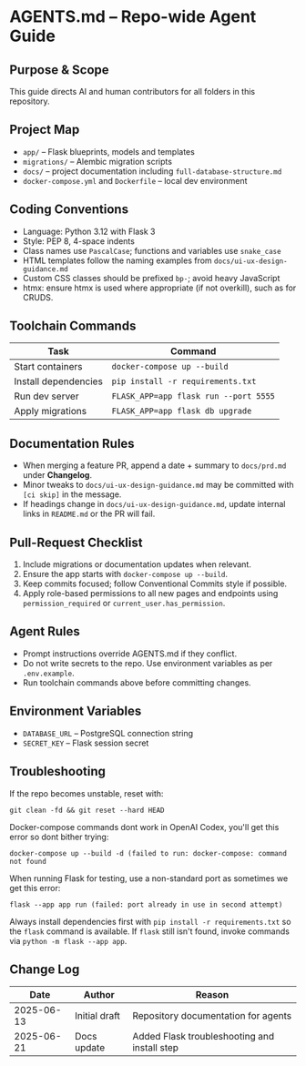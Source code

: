 # AGENTS.md – Repo-wide Agent Guide
## Purpose & Scope
This guide directs AI and human contributors for all folders in this repository.

## Project Map
- `app/` – Flask blueprints, models and templates
- `migrations/` – Alembic migration scripts
- `docs/` – project documentation including `full-database-structure.md`
- `docker-compose.yml` and `Dockerfile` – local dev environment

## Coding Conventions
- Language: Python 3.12 with Flask 3
- Style: PEP 8, 4-space indents
- Class names use `PascalCase`; functions and variables use `snake_case`
- HTML templates follow the naming examples from `docs/ui-ux-design-guidance.md`
- Custom CSS classes should be prefixed `bp-`; avoid heavy JavaScript
- htmx: ensure htmx is used where appropriate (if not overkill), such as for CRUDS.

## Toolchain Commands
| Task | Command |
|------|--------|
| Start containers | `docker-compose up --build` |
| Install dependencies | `pip install -r requirements.txt` |
| Run dev server | `FLASK_APP=app flask run --port 5555` |
| Apply migrations | `FLASK_APP=app flask db upgrade` |

## Documentation Rules
- When merging a feature PR, append a date + summary to `docs/prd.md` under **Changelog**.
- Minor tweaks to `docs/ui-ux-design-guidance.md` may be committed with `[ci skip]` in the message.
- If headings change in `docs/ui-ux-design-guidance.md`, update internal links in `README.md` or the PR will fail.

## Pull-Request Checklist
1. Include migrations or documentation updates when relevant.
2. Ensure the app starts with `docker-compose up --build`.
3. Keep commits focused; follow Conventional Commits style if possible.
4. Apply role-based permissions to all new pages and endpoints using
   `permission_required` or `current_user.has_permission`.

## Agent Rules
- Prompt instructions override AGENTS.md if they conflict.
- Do not write secrets to the repo. Use environment variables as per `.env.example`.
- Run toolchain commands above before committing changes.

## Environment Variables
- `DATABASE_URL` – PostgreSQL connection string
- `SECRET_KEY` – Flask session secret

## Troubleshooting
If the repo becomes unstable, reset with:
```
git clean -fd && git reset --hard HEAD
```

Docker-compose commands dont work in OpenAI Codex, you'll get this error so dont bither trying:
```
docker-compose up --build -d (failed to run: docker-compose: command not found
```

When running Flask for testing, use a non-standard port as sometimes we get this error:
```
flask --app app run (failed: port already in use in second attempt)
```
Always install dependencies first with `pip install -r requirements.txt` so the `flask` command is available.
If `flask` still isn't found, invoke commands via `python -m flask --app app`.

## Change Log
| Date | Author | Reason |
|------|--------|-------|
| 2025-06-13 | Initial draft | Repository documentation for agents |
| 2025-06-21 | Docs update | Added Flask troubleshooting and install step |

